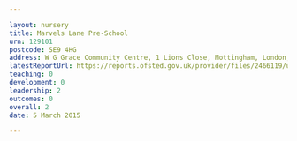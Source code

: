 ```yaml
---

layout: nursery
title: Marvels Lane Pre-School
urn: 129101
postcode: SE9 4HG
address: W G Grace Community Centre, 1 Lions Close, Mottingham, London, SE9 4HG
latestReportUrl: https://reports.ofsted.gov.uk/provider/files/2466119/urn/129101.pdf
teaching: 0
development: 0
leadership: 2
outcomes: 0
overall: 2
date: 5 March 2015

---
```

